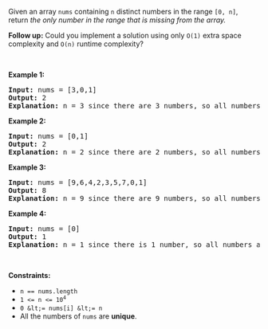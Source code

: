 Given an array `` nums `` containing `` n `` distinct numbers in the range `` [0, n] ``, return _the only number in the range that is missing from the array._

__Follow up:__ Could you implement a solution using only `` O(1) `` extra space complexity and `` O(n) `` runtime complexity?

&nbsp;

__Example 1:__

<pre>
<strong>Input:</strong> nums = [3,0,1]
<strong>Output:</strong> 2
<b>Explanation</b><strong>:</strong> n = 3 since there are 3 numbers, so all numbers are in the range [0,3]. 2 is the missing number in the range since it does not appear in nums.
</pre>

__Example 2:__

<pre>
<strong>Input:</strong> nums = [0,1]
<strong>Output:</strong> 2
<b>Explanation</b><strong>:</strong> n = 2 since there are 2 numbers, so all numbers are in the range [0,2]. 2 is the missing number in the range since it does not appear in nums.
</pre>

__Example 3:__

<pre>
<strong>Input:</strong> nums = [9,6,4,2,3,5,7,0,1]
<strong>Output:</strong> 8
<b>Explanation</b><strong>:</strong> n = 9 since there are 9 numbers, so all numbers are in the range [0,9]. 8 is the missing number in the range since it does not appear in nums.
</pre>

__Example 4:__

<pre>
<strong>Input:</strong> nums = [0]
<strong>Output:</strong> 1
<b>Explanation</b><strong>:</strong> n = 1 since there is 1 number, so all numbers are in the range [0,1]. 1 is the missing number in the range since it does not appear in nums.
</pre>

&nbsp;

__Constraints:__

*   `` n == nums.length ``
*   <code>1 &lt;= n &lt;= 10<sup>4</sup></code>
*   `` 0 &lt;= nums[i] &lt;= n ``
*   All the numbers of `` nums `` are __unique__.